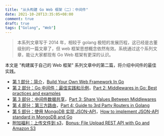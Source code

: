 ```yaml
---
title: "从头构建 Go Web 框架（二）：中间件"
date: 2021-10-28T13:35:05+08:00
comment: true
draft: true
tags: ["Golang", "Web"]
---
```


> 本系列文章写于 2014 年，相较于 golang 极短的发展历程，这已经是古董级别的一篇文章了，但 web 框架思想概念依然有效。系统通过这个系列文章，能让大家都现有 Go Web 框架有更深的认识。

本文是 "构建属于自己的 Web 框架" 系列文章中的第二篇，将介绍中间件的最佳实践。

- [第 1 部分：简介](https://www.poloxue.com/posts/2021-10-23-build-your-own-webframework-in-golang)，[Build Your Own Web Framework In Go](https://www.nicolasmerouze.com/build-web-framework-golang)
- [第 2 部分：Go 中间件：最佳实践和示例](https://www.poloxue.com/posts/2021-10-28-build-your-own-webframework-in-golang-part-2)，[Part 2: Middlewares in Go: Best practices and examples](https://nicolasmerouze.notion.site/Part-2-Middlewares-in-Go-Best-practices-and-examples-32f41ae0e21b435c86cf9dd38bf0ff65)
- [第 3 部分：中间件数据共享](https://www.poloxue.com/posts/2023-09-30-build-your-own-webframework-in-golang-part-3)，[Part 3: Share Values Between Middlewares](https://www.nicolasmerouze.com/share-values-between-middlewares-context-golang)
- [第 4 部分：第三方路由]()，[Part 4: Guide to 3rd Party Routers in Golang](https://nicolasmerouze.notion.site/Part-4-Guide-to-3rd-Party-Routers-in-Go-8ddcca5c360b4539a601ae383c9d7e5d)
- [第 5 部分：使用 MongoDB 实现 JSON-API]()，[How to implement JSON-API standard in MongoDB and Go](https://nicolasmerouze.notion.site/Part-5-How-to-implement-JSON-API-standard-in-MongoDB-and-Go-a3daeead140846e4a6ae1e3c01b47f52)
- [附加福利：上传文件到 s3]()，[Bonus: File Upload REST API with Go and Amazon S3](https://nicolasmerouze.notion.site/Bonus-File-Upload-REST-API-with-Go-and-Amazon-S3-1130fbacad7442c5b0a7df9320d792b4)



